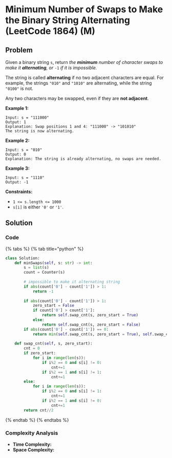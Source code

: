 # Minimum Number of Swaps to Make the Binary String Alternating \(LeetCode 1864\) \(M\)

## Problem

Given a binary string `s`, return _the **minimum** number of character swaps to make it **alternating**, or_ `-1` _if it is impossible._

The string is called **alternating** if no two adjacent characters are equal. For example, the strings `"010"` and `"1010"` are alternating, while the string `"0100"` is not.

Any two characters may be swapped, even if they are **not adjacent**.

**Example 1:**

```text
Input: s = "111000"
Output: 1
Explanation: Swap positions 1 and 4: "111000" -> "101010"
The string is now alternating.
```

**Example 2:**

```text
Input: s = "010"
Output: 0
Explanation: The string is already alternating, no swaps are needed.
```

**Example 3:**

```text
Input: s = "1110"
Output: -1
```

**Constraints:**

* `1 <= s.length <= 1000`
* `s[i]` is either `'0'` or `'1'`.

## Solution 

### Code

{% tabs %}
{% tab title="python" %}
```python
class Solution:
    def minSwaps(self, s: str) -> int:
        s = list(s)
        count = Counter(s)
        
        # impossible to make it alternating string
        if abs(count['0'] - count['1']) > 1:
            return -1
        
        if abs(count['0'] - count['1']) > 1:
            zero_start = False
            if count['0'] > count['1']:
                return self.swap_cnt(s, zero_start = True)
            else:
                return self.swap_cnt(s, zero_start = False)
        if abs(count['0'] - count['1']) == 0:
            return min(self.swap_cnt(s, zero_start = True), self.swap_cnt(s, zero_start = False))
    
    def swap_cnt(self, s, zero_start):
        cnt = 0
        if zero_start:
            for i in range(len(s)):
                if i%2 == 0 and s[i] != 0:
                    cnt+=1
                if i%2 == 1 and s[i] != 1:
                    cnt+=1
        else:
            for i in range(len(s)):
                if i%2 == 0 and s[i] != 1:
                    cnt+=1
                if i%2 == 1 and s[i] != 0:
                    cnt+=1
        return cnt//2
```
{% endtab %}
{% endtabs %}

### Complexity Analysis

* **Time Complexity:**
* **Space Complexity:**


